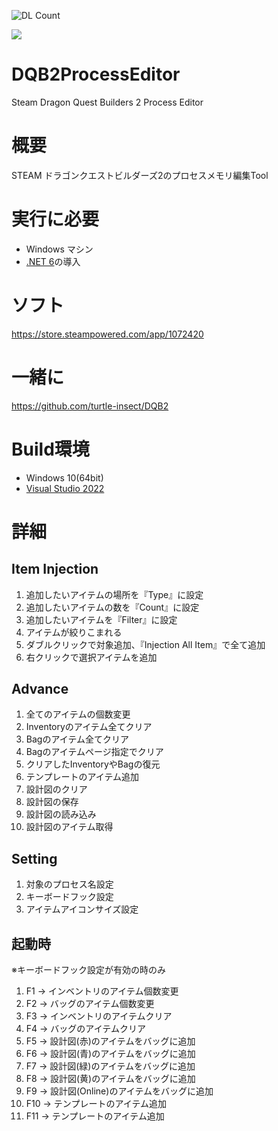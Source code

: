 ![DL Count](https://img.shields.io/github/downloads/turtle-insect/DQB2ProcessEditor/total.svg)

<p>
  <a>
    <img src="https://user-images.githubusercontent.com/30800900/144719392-5c175dcf-8bb2-456f-946e-81fc631e0c64.png"/>
  </a>
</p>

# DQB2ProcessEditor
Steam Dragon Quest Builders 2 Process Editor

# 概要
STEAM ドラゴンクエストビルダーズ2のプロセスメモリ編集Tool

# 実行に必要
* Windows マシン
* [.NET 6](https://dotnet.microsoft.com/en-us/download/dotnet/6.0)の導入

# ソフト
https://store.steampowered.com/app/1072420

# 一緒に
https://github.com/turtle-insect/DQB2  

# Build環境
* Windows 10(64bit)
* [Visual Studio 2022](https://visualstudio.microsoft.com/)

# 詳細
## Item Injection
1. 追加したいアイテムの場所を『Type』に設定
1. 追加したいアイテムの数を『Count』に設定
1. 追加したいアイテムを『Filter』に設定
1. アイテムが絞りこまれる
1. ダブルクリックで対象追加、『Injection All Item』で全て追加
1. 右クリックで選択アイテムを追加

## Advance
1. 全てのアイテムの個数変更
1. Inventoryのアイテム全てクリア
1. Bagのアイテム全てクリア
1. Bagのアイテムページ指定でクリア
1. クリアしたInventoryやBagの復元
1. テンプレートのアイテム追加
1. 設計図のクリア
1. 設計図の保存
1. 設計図の読み込み
1. 設計図のアイテム取得

## Setting
1. 対象のプロセス名設定
1. キーボードフック設定
1. アイテムアイコンサイズ設定

## 起動時
※キーボードフック設定が有効の時のみ
1. F1  -> インベントリのアイテム個数変更
1. F2  -> バッグのアイテム個数変更
1. F3  -> インベントリのアイテムクリア
1. F4  -> バッグのアイテムクリア
1. F5  -> 設計図(赤)のアイテムをバッグに追加
1. F6  -> 設計図(青)のアイテムをバッグに追加
1. F7  -> 設計図(緑)のアイテムをバッグに追加
1. F8  -> 設計図(黄)のアイテムをバッグに追加
1. F9  -> 設計図(Online)のアイテムをバッグに追加
1. F10 -> テンプレートのアイテム追加
1. F11 -> テンプレートのアイテム追加
